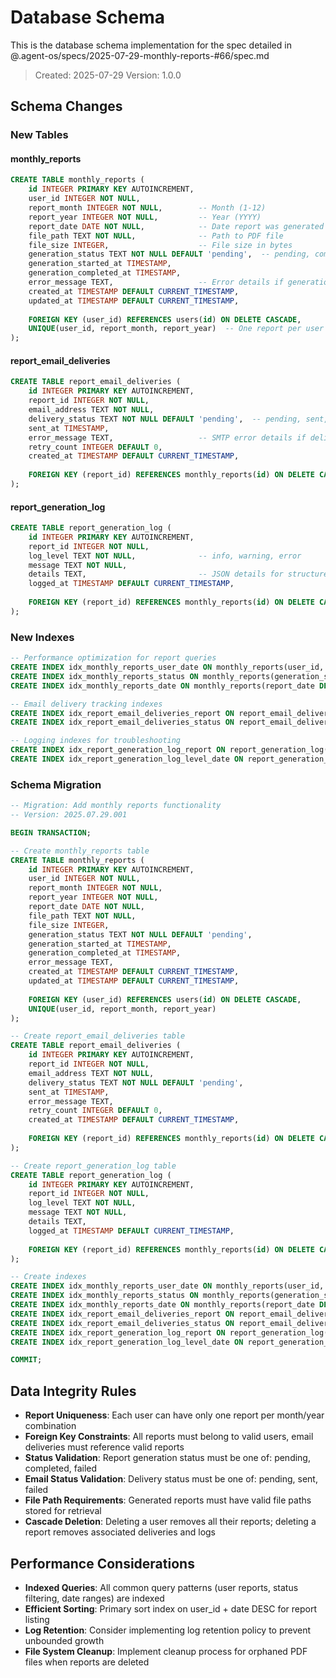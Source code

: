 # Database Schema

This is the database schema implementation for the spec detailed in @.agent-os/specs/2025-07-29-monthly-reports-#66/spec.md

> Created: 2025-07-29
> Version: 1.0.0

## Schema Changes

### New Tables

#### monthly_reports
```sql
CREATE TABLE monthly_reports (
    id INTEGER PRIMARY KEY AUTOINCREMENT,
    user_id INTEGER NOT NULL,
    report_month INTEGER NOT NULL,        -- Month (1-12)
    report_year INTEGER NOT NULL,         -- Year (YYYY)
    report_date DATE NOT NULL,            -- Date report was generated
    file_path TEXT NOT NULL,              -- Path to PDF file
    file_size INTEGER,                    -- File size in bytes
    generation_status TEXT NOT NULL DEFAULT 'pending',  -- pending, completed, failed
    generation_started_at TIMESTAMP,
    generation_completed_at TIMESTAMP,
    error_message TEXT,                   -- Error details if generation failed
    created_at TIMESTAMP DEFAULT CURRENT_TIMESTAMP,
    updated_at TIMESTAMP DEFAULT CURRENT_TIMESTAMP,
    
    FOREIGN KEY (user_id) REFERENCES users(id) ON DELETE CASCADE,
    UNIQUE(user_id, report_month, report_year)  -- One report per user per month
);
```

#### report_email_deliveries
```sql
CREATE TABLE report_email_deliveries (
    id INTEGER PRIMARY KEY AUTOINCREMENT,
    report_id INTEGER NOT NULL,
    email_address TEXT NOT NULL,
    delivery_status TEXT NOT NULL DEFAULT 'pending',  -- pending, sent, failed
    sent_at TIMESTAMP,
    error_message TEXT,                   -- SMTP error details if delivery failed
    retry_count INTEGER DEFAULT 0,
    created_at TIMESTAMP DEFAULT CURRENT_TIMESTAMP,
    
    FOREIGN KEY (report_id) REFERENCES monthly_reports(id) ON DELETE CASCADE
);
```

#### report_generation_log
```sql
CREATE TABLE report_generation_log (
    id INTEGER PRIMARY KEY AUTOINCREMENT,
    report_id INTEGER NOT NULL,
    log_level TEXT NOT NULL,              -- info, warning, error
    message TEXT NOT NULL,
    details TEXT,                         -- JSON details for structured logging
    logged_at TIMESTAMP DEFAULT CURRENT_TIMESTAMP,
    
    FOREIGN KEY (report_id) REFERENCES monthly_reports(id) ON DELETE CASCADE
);
```

### New Indexes

```sql
-- Performance optimization for report queries
CREATE INDEX idx_monthly_reports_user_date ON monthly_reports(user_id, report_year DESC, report_month DESC);
CREATE INDEX idx_monthly_reports_status ON monthly_reports(generation_status);
CREATE INDEX idx_monthly_reports_date ON monthly_reports(report_date DESC);

-- Email delivery tracking indexes
CREATE INDEX idx_report_email_deliveries_report ON report_email_deliveries(report_id);
CREATE INDEX idx_report_email_deliveries_status ON report_email_deliveries(delivery_status);

-- Logging indexes for troubleshooting
CREATE INDEX idx_report_generation_log_report ON report_generation_log(report_id);
CREATE INDEX idx_report_generation_log_level_date ON report_generation_log(log_level, logged_at DESC);
```

### Schema Migration

```sql
-- Migration: Add monthly reports functionality
-- Version: 2025.07.29.001

BEGIN TRANSACTION;

-- Create monthly_reports table
CREATE TABLE monthly_reports (
    id INTEGER PRIMARY KEY AUTOINCREMENT,
    user_id INTEGER NOT NULL,
    report_month INTEGER NOT NULL,
    report_year INTEGER NOT NULL,
    report_date DATE NOT NULL,
    file_path TEXT NOT NULL,
    file_size INTEGER,
    generation_status TEXT NOT NULL DEFAULT 'pending',
    generation_started_at TIMESTAMP,
    generation_completed_at TIMESTAMP,
    error_message TEXT,
    created_at TIMESTAMP DEFAULT CURRENT_TIMESTAMP,
    updated_at TIMESTAMP DEFAULT CURRENT_TIMESTAMP,
    
    FOREIGN KEY (user_id) REFERENCES users(id) ON DELETE CASCADE,
    UNIQUE(user_id, report_month, report_year)
);

-- Create report_email_deliveries table
CREATE TABLE report_email_deliveries (
    id INTEGER PRIMARY KEY AUTOINCREMENT,
    report_id INTEGER NOT NULL,
    email_address TEXT NOT NULL,
    delivery_status TEXT NOT NULL DEFAULT 'pending',
    sent_at TIMESTAMP,
    error_message TEXT,
    retry_count INTEGER DEFAULT 0,
    created_at TIMESTAMP DEFAULT CURRENT_TIMESTAMP,
    
    FOREIGN KEY (report_id) REFERENCES monthly_reports(id) ON DELETE CASCADE
);

-- Create report_generation_log table
CREATE TABLE report_generation_log (
    id INTEGER PRIMARY KEY AUTOINCREMENT,
    report_id INTEGER NOT NULL,
    log_level TEXT NOT NULL,
    message TEXT NOT NULL,
    details TEXT,
    logged_at TIMESTAMP DEFAULT CURRENT_TIMESTAMP,
    
    FOREIGN KEY (report_id) REFERENCES monthly_reports(id) ON DELETE CASCADE
);

-- Create indexes
CREATE INDEX idx_monthly_reports_user_date ON monthly_reports(user_id, report_year DESC, report_month DESC);
CREATE INDEX idx_monthly_reports_status ON monthly_reports(generation_status);
CREATE INDEX idx_monthly_reports_date ON monthly_reports(report_date DESC);
CREATE INDEX idx_report_email_deliveries_report ON report_email_deliveries(report_id);
CREATE INDEX idx_report_email_deliveries_status ON report_email_deliveries(delivery_status);
CREATE INDEX idx_report_generation_log_report ON report_generation_log(report_id);
CREATE INDEX idx_report_generation_log_level_date ON report_generation_log(log_level, logged_at DESC);

COMMIT;
```

## Data Integrity Rules

- **Report Uniqueness**: Each user can have only one report per month/year combination
- **Foreign Key Constraints**: All reports must belong to valid users, email deliveries must reference valid reports
- **Status Validation**: Report generation status must be one of: pending, completed, failed
- **Email Status Validation**: Delivery status must be one of: pending, sent, failed
- **File Path Requirements**: Generated reports must have valid file paths stored for retrieval
- **Cascade Deletion**: Deleting a user removes all their reports; deleting a report removes associated deliveries and logs

## Performance Considerations

- **Indexed Queries**: All common query patterns (user reports, status filtering, date ranges) are indexed
- **Efficient Sorting**: Primary sort index on user_id + date DESC for report listing
- **Log Retention**: Consider implementing log retention policy to prevent unbounded growth
- **File System Cleanup**: Implement cleanup process for orphaned PDF files when reports are deleted